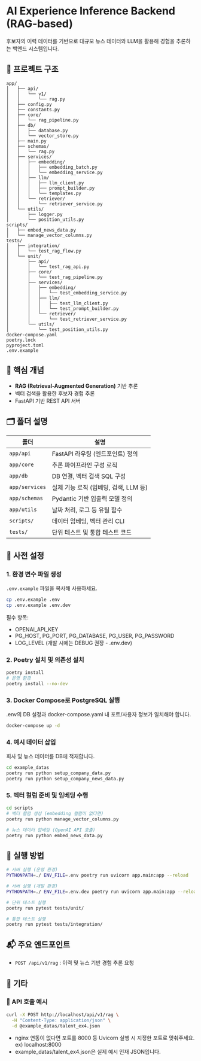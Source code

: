 # AI Experience Inference Backend (RAG-based)
후보자의 이력 데이터를 기반으로 대규모 뉴스 데이터와 LLM을 활용해 경험을 추론하는 백엔드 시스템입니다.

## 📁 프로젝트 구조
```
app/
│   ├── api/
│   │   └── v1/
│   │       └── rag.py
│   ├── config.py
│   ├── constants.py
│   ├── core/
│   │   └── rag_pipeline.py
│   ├── db/
│   │   ├── database.py
│   │   └── vector_store.py
│   ├── main.py
│   ├── schemas/
│   │   └── rag.py
│   ├── services/
│   │   ├── embedding/
│   │   │   ├── embedding_batch.py
│   │   │   └── embedding_service.py
│   │   ├── llm/
│   │   │   ├── llm_client.py
│   │   │   ├── prompt_builder.py
│   │   │   └── templates.py
│   │   └── retriever/
│   │       └── retriever_service.py
│   └── utils/
│       ├── logger.py
│       └── position_utils.py
scripts/
│   ├── embed_news_data.py
│   └── manage_vector_columns.py
tests/
│   ├── integration/
│   │   └── test_rag_flow.py
│   └── unit/
│       ├── api/
│       │   └── test_rag_api.py
│       ├── core/
│       │   └── test_rag_pipeline.py
│       ├── services/
│       │   ├── embedding/
│       │   │   └── test_embedding_service.py
│       │   ├── llm/
│       │   │   ├── test_llm_client.py
│       │   │   └── test_prompt_builder.py
│       │   └── retriever/
│       │       └── test_retriever_service.py
│       └── utils/
│           └── test_position_utils.py
docker-compose.yaml
poetry.lock
pyproject.toml
.env.example
```

## 🧠 핵심 개념

- **RAG (Retrieval-Augmented Generation)** 기반 추론
- 벡터 검색을 활용한 후보자 경험 추론
- FastAPI 기반 REST API 서버

## 🗂️ 폴더 설명

| 폴더 | 설명 |
|------|------|
| `app/api` | FastAPI 라우팅 (엔드포인트) 정의 |
| `app/core` | 추론 파이프라인 구성 로직 |
| `app/db` | DB 연결, 벡터 검색 SQL 구성 |
| `app/services` | 실제 기능 로직 (임베딩, 검색, LLM 등) |
| `app/schemas` | Pydantic 기반 입출력 모델 정의 |
| `app/utils` | 날짜 처리, 로그 등 유틸 함수 |
| `scripts/` | 데이터 임베딩, 벡터 관리 CLI |
| `tests/` | 단위 테스트 및 통합 테스트 코드 |

## 🔧 사전 설정

### 1. 환경 변수 파일 생성
`.env.example` 파일을 복사해 사용하세요.

```bash
cp .env.example .env
cp .env.example .env.dev
```
필수 항목:
- OPENAI_API_KEY
- PG_HOST, PG_PORT, PG_DATABASE, PG_USER, PG_PASSWORD
- LOG_LEVEL (개발 시에는 DEBUG 권장 - .env.dev)

### 2. Poetry 설치 및 의존성 설치
```bash
poetry install
# 운영 환경
poetry install --no-dev
```

### 3. Docker Compose로 PostgreSQL 실행
.env의 DB 설정과 docker-compose.yaml 내 포트/사용자 정보가 일치해야 합니다.
```bash
docker-compose up -d
```

### 4. 예시 데이터 삽입
회사 및 뉴스 데이터를 DB에 적재합니다.
```bash
cd example_datas
poetry run python setup_company_data.py
poetry run python setup_company_news_data.py
```

### 5. 벡터 컬럼 준비 및 임베딩 수행
```bash
cd scripts
# 벡터 컬럼 생성 (embedding 컬럼이 없다면)
poetry run python manage_vector_columns.py

# 뉴스 데이터 임베딩 (OpenAI API 호출)
poetry run python embed_news_data.py
```

## 🚀 실행 방법

```bash
# 서버 실행 (운영 환경)
PYTHONPATH=./ ENV_FILE=.env poetry run uvicorn app.main:app --reload

# 서버 실행 (개발 환경)
PYTHONPATH=./ ENV_FILE=.env.dev poetry run uvicorn app.main:app --reload

# 단위 테스트 실행
poetry run pytest tests/unit/

# 통합 테스트 실행
poetry run pytest tests/integration/
```

## 📬 주요 엔드포인트

- `POST /api/v1/rag` : 이력 및 뉴스 기반 경험 추론 요청

## 💬 기타
### 📡 API 호출 예시
```bash
curl -X POST http://localhost/api/v1/rag \
  -H "Content-Type: application/json" \
  -d @example_datas/talent_ex4.json
```
- nginx 연동이 없다면 포트를 8000 등 Uvicorn 실행 시 지정한 포트로 맞춰주세요. ex) localhost:8000
- example_datas/talent_ex4.json은 실제 예시 인재 JSON입니다.